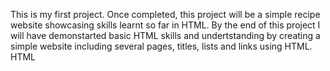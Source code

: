 This is my first project. Once completed, this project will be a simple recipe website showcasing skills learnt so far in HTML. By the end of this project I will have demonstarted basic HTML skills and undertstanding by creating a simple website including several pages, titles, lists and links using HTML.
HTML 